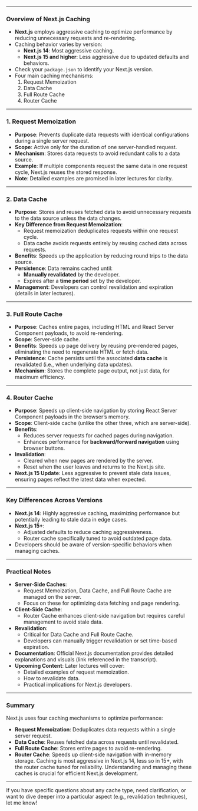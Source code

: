 

---

### **Overview of Next.js Caching**
- **Next.js** employs aggressive caching to optimize performance by reducing unnecessary requests and re-rendering.
- Caching behavior varies by version:
  - **Next.js 14**: Most aggressive caching.
  - **Next.js 15 and higher**: Less aggressive due to updated defaults and behaviors.
- Check your `package.json` to identify your Next.js version.
- Four main caching mechanisms:
  1. Request Memoization
  2. Data Cache
  3. Full Route Cache
  4. Router Cache

---

### **1. Request Memoization**
- **Purpose**: Prevents duplicate data requests with identical configurations during a single server request.
- **Scope**: Active only for the duration of one server-handled request.
- **Mechanism**: Stores data requests to avoid redundant calls to a data source.
- **Example**: If multiple components request the same data in one request cycle, Next.js reuses the stored response.
- **Note**: Detailed examples are promised in later lectures for clarity.

---

### **2. Data Cache**
- **Purpose**: Stores and reuses fetched data to avoid unnecessary requests to the data source unless the data changes.
- **Key Difference from Request Memoization**:
  - Request memoization deduplicates requests within one request cycle.
  - Data cache avoids requests entirely by reusing cached data across requests.
- **Benefits**: Speeds up the application by reducing round trips to the data source.
- **Persistence**: Data remains cached until:
  - **Manually revalidated** by the developer.
  - Expires after a **time period** set by the developer.
- **Management**: Developers can control revalidation and expiration (details in later lectures).

---

### **3. Full Route Cache**
- **Purpose**: Caches entire pages, including HTML and React Server Component payloads, to avoid re-rendering.
- **Scope**: Server-side cache.
- **Benefits**: Speeds up page delivery by reusing pre-rendered pages, eliminating the need to regenerate HTML or fetch data.
- **Persistence**: Cache persists until the associated **data cache** is revalidated (i.e., when underlying data updates).
- **Mechanism**: Stores the complete page output, not just data, for maximum efficiency.

---

### **4. Router Cache**
- **Purpose**: Speeds up client-side navigation by storing React Server Component payloads in the browser’s memory.
- **Scope**: Client-side cache (unlike the other three, which are server-side).
- **Benefits**:
  - Reduces server requests for cached pages during navigation.
  - Enhances performance for **backward/forward navigation** using browser buttons.
- **Invalidation**:
  - Cleared when new pages are rendered by the server.
  - Reset when the user leaves and returns to the Next.js site.
- **Next.js 15 Update**: Less aggressive to prevent stale data issues, ensuring pages reflect the latest data when expected.

---

### **Key Differences Across Versions**
- **Next.js 14**: Highly aggressive caching, maximizing performance but potentially leading to stale data in edge cases.
- **Next.js 15+**:
  - Adjusted defaults to reduce caching aggressiveness.
  - Router cache specifically tuned to avoid outdated page data.
- Developers should be aware of version-specific behaviors when managing caches.

---

### **Practical Notes**
- **Server-Side Caches**:
  - Request Memoization, Data Cache, and Full Route Cache are managed on the server.
  - Focus on these for optimizing data fetching and page rendering.
- **Client-Side Cache**:
  - Router Cache enhances client-side navigation but requires careful management to avoid stale data.
- **Revalidation**:
  - Critical for Data Cache and Full Route Cache.
  - Developers can manually trigger revalidation or set time-based expiration.
- **Documentation**: Official Next.js documentation provides detailed explanations and visuals (link referenced in the transcript).
- **Upcoming Content**: Later lectures will cover:
  - Detailed examples of request memoization.
  - How to revalidate data.
  - Practical implications for Next.js developers.

---

### **Summary**
Next.js uses four caching mechanisms to optimize performance:
- **Request Memoization**: Deduplicates data requests within a single server request.
- **Data Cache**: Reuses fetched data across requests until revalidated.
- **Full Route Cache**: Stores entire pages to avoid re-rendering.
- **Router Cache**: Speeds up client-side navigation with in-memory storage.
Caching is most aggressive in Next.js 14, less so in 15+, with the router cache tuned for reliability. Understanding and managing these caches is crucial for efficient Next.js development.

---

If you have specific questions about any cache type, need clarification, or want to dive deeper into a particular aspect (e.g., revalidation techniques), let me know!